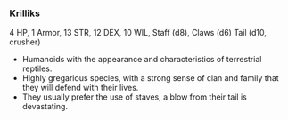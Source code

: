 ### Krilliks

4 HP, 1 Armor, 13 STR, 12 DEX, 10 WIL, Staff (d8), Claws (d6) Tail (d10, crusher)

- Humanoids with the appearance and characteristics of terrestrial reptiles.
- Highly gregarious species, with a strong sense of clan and family that they will defend with their lives.
- They usually prefer the use of staves, a blow from their tail is devastating.

